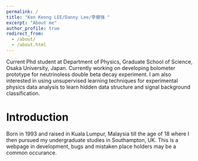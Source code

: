 ```yaml
---
permalink: /
title: "Ken Keong LEE/Danny Lee/李健强 "
excerpt: "About me"
author_profile: true
redirect_from: 
  - /about/
  - /about.html
---
```


Current Phd student at Department of Physics, Graduate School of Science, Osaka University, Japan. Currently working on developing bolometer prototype for neutrinoless double beta decay experiment. I am also interested in using unsupervised learning techniques for experimental physics data analysis to learn hidden data structure and signal background classification.

Introduction
======
 Born in 1993 and raised in Kuala Lumpur, Malaysia till the age of 18 where I then pursued my undergraduate studies in Southampton, UK. This is a webpage in development, bugs and mistaken place
holders may be a common occurance.
